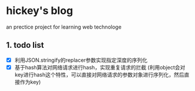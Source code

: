 # hickey's blog

an prectice project for learning web technologe


## 1. todo list
- [x] 利用JSON.stringify的replacer参数实现指定深度的序列化
- [x] 基于hash算法对网络请求进行hash，实现重复请求的拦截 (利用object会对key进行hash这个特性，可以直接对网络请求的参数对象进行序列化，然后直接作为key)